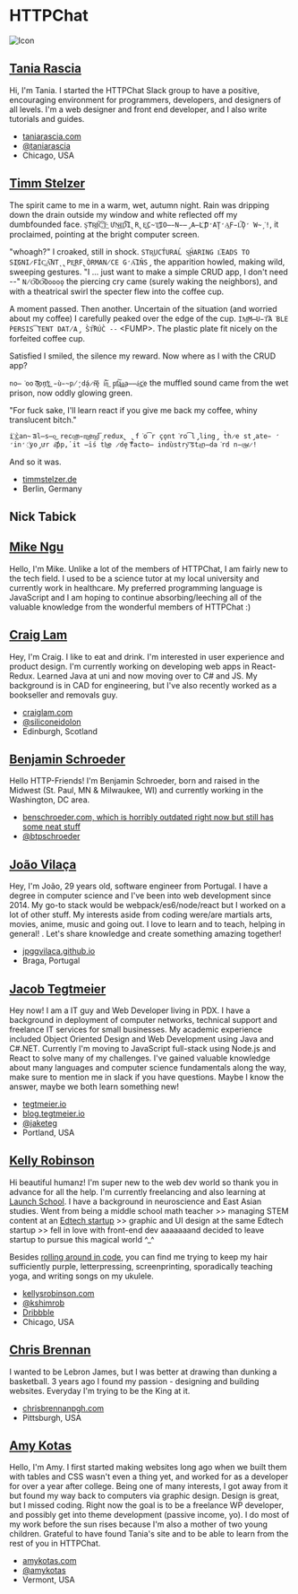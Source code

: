 # HTTPChat
![Icon](https://raw.githubusercontent.com/httpchat/httpchat.github.io/master/images/http-small.png)

## [Tania Rascia](https://github.com/taniarascia)

Hi, I'm Tania. I started the HTTPChat Slack group to have a positive, encouraging environment for programmers, developers, and designers of all levels. I'm a web designer and front end developer, and I also write tutorials and guides.

- [taniarascia.com](https://www.taniarascia.com)
- [@taniarascia](https://twitter.com/taniarascia)
- Chicago, USA

## [Timm Stelzer](https://github.com/tstelzer)

The spirit came to me in a warm, wet, autumn night. Rain was dripping down the drain outside my window and white reflected off my dumbfounded face.
`Ş͠TR͟͏̸I͠C͢͠T̵͢ ƯN̴͜I͢D͞͠I̢R̢E͘͜͟C̴T̸̛͜IO͏̶̵N̵̶̡A͏̶L҉ ̢͝D̛AŢ̛A͢F̵L͠Ǫ̛͘W̴̧͘!`, it proclaimed, pointing at the bright computer screen.

"whoagh?" I croaked, still in shock. `STR͟UCT́URAL̕ S͜H́ARING L͞E͏ADS TO SI҉GNI̷FÍC͟A͝NT̨ ̢PE͜RF̢ÒRMAN̸CE͏ ͏G̛A͞I͏N̕S̡` the apparition howled, making wild, sweeping gestures.
"I ... just want to make a simple CRUD app, I don't need --" `N̸O͠OO͠Ooooo̧` the piercing cry came (surely waking the neighbors), and with a theatrical swirl the specter flew into the coffee cup.

A moment passed. Then another. Uncertain of the situation (and worried about my coffee) I carefully peaked over the edge of the cup. `IM͟M̶U̵T͝A͘BLE ṔERSIS͡TENT DAT̸A̡ ͏S̀T͠RÚC̀ --` \<FUMP>. The plastic plate fit nicely on the forfeited coffee cup.

Satisfied I smiled, the silence my reward. Now where as I with the CRUD app?

`no̶͘oo ͝͠d̴͢oņ'̕͟҉t͢ ̵ù̵̴p̸̧̛d̨á̷t̵͞͝ȩ ́i͠n͟ ͏p̧l͠҉a͜͜a͢a̶̶á͢c҉e` the muffled sound came from the wet prison, now oddly glowing green.

"For fuck sake, I'll learn react if you give me back my coffee, whiny translucent bitch."

`i҉ ͟c̀an̴ ͞al̶s̶o͜ reco͟m̵m͜en͟d͞ redux̢ ̢f͘o͡r çǫnt͘ro͡l̡ling̡ t̀h̷e st̡ate̵ ̛in̛ ҉yo̡ưr a͝p̕p,̕ it ̶i̕ś t́h͜e ̷d̨e ͠facto̶ indùstry͝ ͞sta͢n̶da͘rd n̵o͟w̷!`

And so it was.

- [timmstelzer.de](https://www.timmstelzer.de)
- Berlin, Germany

## Nick Tabick

## [Mike Ngu](https://github.com/mikengu)

Hello, I'm Mike. Unlike a lot of the members of HTTPChat, I am fairly new to the tech field. I used to be a science tutor at my local university and currently work in healthcare. My preferred programming language is JavaScript and I am hoping to continue absorbing/leeching all of the valuable knowledge from the wonderful members of HTTPChat :)

## [Craig Lam](https://github.com/siliconeidolon)

Hey, I'm Craig. I like to eat and drink. I'm interested in user experience and product design. I'm currently working on developing web apps in React-Redux. Learned Java at uni and now moving over to C# and JS. My background is in CAD for engineering, but I've also recently worked as a bookseller and removals guy.

- [craiglam.com](http://www.craiglam.com)
- [@siliconeidolon](https://twitter.com/siliconeidolon)
- Edinburgh, Scotland

## [Benjamin Schroeder](https://github.com/btpschroeder)

Hello HTTP-Friends! I'm Benjamin Schroeder, born and raised in the Midwest (St. Paul, MN & Milwaukee, WI) and currently working in the Washington, DC area.

- [benschroeder.com, which is horribly outdated right now but still has some neat stuff](http://benschroeder.com)
- [@btpschroeder](https://twitter.com/btpschroeder)

## [João Vilaça](https://github.com/jpggvilaca)

Hey, I'm João, 29 years old, software engineer from Portugal. I have a degree in computer science and I've been into web development since 2014. My go-to stack would be webpack/es6/node/react but I worked on a lot of other stuff. My interests aside from coding were/are martials arts, movies, anime, music and going out. I love to learn and to teach, helping in general! . Let's share knowledge and create something amazing together!
- [jpggvilaca.github.io](http://jpggvilaca.github.io)
- Braga, Portugal

## [Jacob Tegtmeier](https://github.com/jtegtmeier)

Hey now! I am a IT guy and Web Developer living in PDX. I have a background in deployment of computer networks, technical support and freelance IT services for small businesses. My academic experience included Object Oriented Design and Web Development using Java and C#.NET. Currently I'm moving to JavaScript full-stack using Node.js and React to solve many of my challenges. I've gained valuable knowledge about many languages and computer science fundamentals along the way, make sure to mention me in slack if you have questions. Maybe I know the answer, maybe we both learn something new!

- [tegtmeier.io](http://tegtmeier.io)
- [blog.tegtmeier.io](http://blog.tegtmeier.io)
- [@jaketeg](https://twitter.com/jaketeg)
- Portland, USA

## [Kelly Robinson](https://github.com/kshimrob)

Hi beautiful humanz! I'm super new to the web dev world so thank you in advance for all the help. I'm currently freelancing and also learning at [Launch School](https://www.launchschool.com). I have a background in neuroscience and East Asian studies. Went from being a middle school math teacher >> managing STEM content at an [Edtech startup](https://www.albert.io/) >> graphic and UI design at the same Edtech startup >> fell in love with front-end dev aaaaaaand decided to leave startup to pursue this magical world ^_^

Besides [rolling around in code](https://imgur.com/r/gifs/TI8F7nh), you can find me trying to keep my hair sufficiently purple, letterpressing, screenprinting, sporadically teaching yoga, and writing songs on my ukulele.

- [kellysrobinson.com](http://www.kellysrobinson.com)
- [@kshimrob](https://twitter.com/kshimrob)
- [Dribbble](https://dribbble.com/kshimrob)
- Chicago, USA

## [Chris Brennan](https://github.com/pizzapgh)

I wanted to be Lebron James, but I was better at drawing than dunking a basketball. 3 years ago I found my passion - designing and building websites. Everyday I'm trying to be the King at it.

- [chrisbrennanpgh.com](http://chrisbrennanpgh.com/)
- Pittsburgh, USA

## [Amy Kotas](https://github.com/amykotas/)

Hello,  I'm Amy. I first started making websites long ago when we built them with tables and CSS wasn't even a thing yet, and worked for as a developer for over a year after college. Being one of many interests, I got away from it but found my way back to computers via graphic design. Design is great, but I missed coding. Right now the goal is to be a freelance WP developer, and possibly get into theme development (passive income, yo). I do most of my work before the sun rises because I'm also a mother of two young children. Grateful to have found Tania's site and to be able to learn from the rest of you in HTTPChat.

- [amykotas.com](http://amykotas.com)
- [@amykotas](https://twitter.com/amykotas)
- Vermont, USA

[//]: # (Space at the end of the file)
<br><br>


